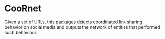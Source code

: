 # CooRnet
Given a set of URLs, this packages detects coordinated link sharing behavior on social media and outputs the network of entities that performed such behaviour.
